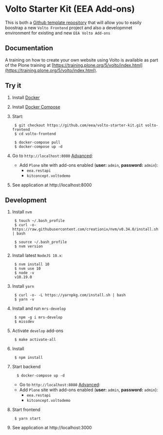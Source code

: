 # Volto Starter Kit (EEA Add-ons)

This is both a [Github template repository](https://help.github.com/en/github/creating-cloning-and-archiving-repositories/creating-a-repository-from-a-template) that will allow you to easily
boostrap a new `Volto Frontend` project and also a developmnet environment for existing and new `EEA Volto Add-ons`


## Documentation

A training on how to create your own website using Volto is available as part of the Plone training at [https://training.plone.org/5/volto/index.html](https://training.plone.org/5/volto/index.html).


## Try it

1. Install [Docker](https://docs.docker.com/install/)
1. Install [Docker Compose](https://docs.docker.com/compose/install/)
1. Start:

        $ git checkout https://github.com/eea/volto-starter-kit.git volto-frontend
        $ cd volto-frontend

        $ docker-compose pull
        $ docker-compose up -d

1. Go to `http://localhost:8080` [Advanced](http://localhost:8080/@@plone-addsite?site_id=Plone&advanced=1):
   * Add `Plone` site with add-ons enabled (**user:** `admin`, **password:** `admin`):
     * `eea.restapi`
     * `kitconcept.voltodemo`

1. See application at http://localhost:8000


## Development

1. Install `nvm`

        $ touch ~/.bash_profile
        $ curl -o- https://raw.githubusercontent.com/creationix/nvm/v0.34.0/install.sh | bash

        $ source ~/.bash_profile
        $ nvm version

1. Install latest `NodeJS 10.x`:

        $ nvm install 10
        $ nvm use 10
        $ node -v
        v10.19.0

1. Install `yarn`

        $ curl -o- -L https://yarnpkg.com/install.sh | bash
        $ yarn -v

1. Install and run `mrs-develop`

        $ npm -g i mrs-develop
        $ missdev

1. Activate `develop` add-ons

        $ make activate-all

1. Install

        $ npm install

1. Start backend

         $ docker-compose up -d

   * Go to `http://localhost:8080` [Advanced](http://localhost:8080/@@plone-addsite?site_id=Plone&advanced=1):
   * Add `Plone` site with add-ons enabled (**user:** `admin`, **password:** `admin`):
     * `eea.restapi`
     * `kitconcept.voltodemo`

1. Start frontend

        $ yarn start

1. See application at http://localhost:3000
